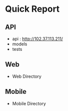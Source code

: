 # Quick Report

## API 
* api : <http://102.37.113.211/>
* models
* tests

## Web 
* Web Directory

## Mobile
* Mobile Directory
